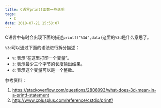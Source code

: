 ```yaml
---
title: C语言printf函数一些说明
tags:
  - C
date: 2018-07-21 15:58:07
---
```



C语言中有时会出现下面的描述`printf("%3d",data)`这里的`%3d`是什么意思了。

<!--more-->

`%3d`可以通过下面的语法进行拆分描述：

 * `%`: 表示“在这里打印一个变量”。
 * `3`: 表示最少三个字节的长度输出结果。
 * `d`: 表示这个变量可以是一个整数。

参考资料：
 1. https://stackoverflow.com/questions/2806093/what-does-3d-mean-in-a-printf-statement
 2. http://www.cplusplus.com/reference/cstdio/printf/
